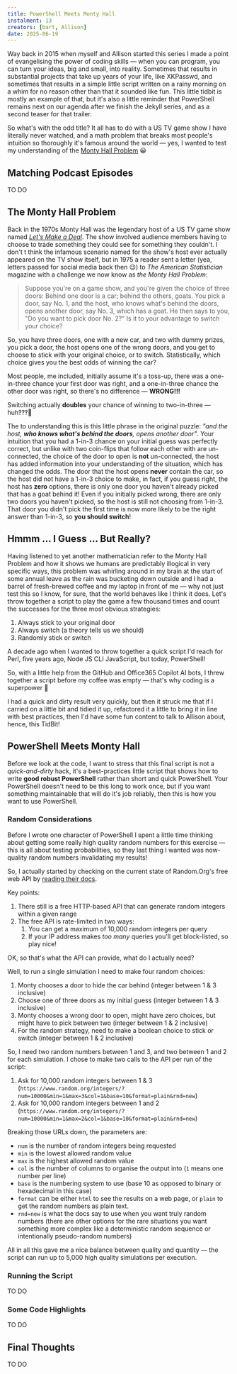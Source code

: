```yaml
---
title: PowerShell Meets Monty Hall
instalment: 13
creators: [bart, Allison]
date: 2025-06-19
---
```


Way back in 2015 when myself and Allison started this series I made a point of evangelising the power of coding skills — when you can program, you can turn your ideas, big and small, into reality. Sometimes that results in substantial projects that take up years of your life, like XKPasswd, and sometimes that results in a simple little script written on a rainy morning on a whim for no reason other than that it sounded like fun. This little tidbit is mostly an example of that, but it's also a little reminder that PowerShell remains next on our agenda after we finish the Jekyll series, and as a second teaser for that trailer.

So what's with the odd title? It all has to do with a US TV game show I have literally never watched, and a math problem that breaks most people's intuition so thoroughly it's famous around the world — yes, I wanted to test my understanding of the [Monty Hall Problem](https://en.wikipedia.org/wiki/Monty_Hall_problem) 😀

## Matching Podcast Episodes

TO DO

## The Monty Hall Problem

Back in the 1970s Monty Hall was the legendary host of a US TV game show named *[Let's Make a Deal](https://en.wikipedia.org/wiki/Let%27s_Make_a_Deal)*. The show involved audience members having to choose to trade something they could see for something they couldn't. I don't t think the infamous scenario named for the show's host ever actually appeared on the TV show itself, but in 1975 a reader sent a letter (yea, letters passed for social media back then 😉) to *The American Statistician* magazine with a challenge we now know as *the Monty Hall Problem*:

> Suppose you're on a game show, and you're given the choice of three doors: Behind one door is a car; behind the others, goats. You pick a door, say No. 1, and the host, who knows what's behind the doors, opens another door, say No. 3, which has a goat. He then says to you, "Do you want to pick door No. 2?" Is it to your advantage to switch your choice?

So, you have three doors, one with a new car, and two with dummy prizes, you pick a door, the host opens one of the wrong doors, and you get to choose to stick with your original choice, or to switch. Statistically, which choice gives you the best odds of winning the car?

Most people, me included, initially assume it's a toss-up, there was a one-in-three chance your first door was right, and a one-in-three chance the other door was right, so there's no difference — **WRONG!!!**

Switching actually **doubles** your chance of winning to two-in-three — huh‽‽‽🤯

The to understanding this is this little phrase in the original puzzle:  _"and the host, **who knows what's behind the doors**, opens another door"_. Your intuition that you had a 1-in-3 chance on your initial guess was perfectly correct, but unlike with two coin-flips that follow each other with are un-connected, the choice of the door to open is **not** un-connected, the host has added information into your understanding of the situation, which has changed the odds. The door that the host opens **never** contain the car, so the host did not have a 1-in-3 choice to make, in fact, if you guess right, the host has **zero** options, there is only one door you haven't already picked that has a goat behind it! Even if you initially picked wrong, there are only two doors you haven't picked, so the host is still not choosing from 1-in-3. That door you didn't pick the first time is now more likely to be the right answer than 1-in-3, so **you should switch**!

## Hmmm … I Guess … But Really?

Having listened to yet another mathematician refer to the Monty Hall Problem and how it shows we humans are predictably illogical in very specific ways, this problem was whirling around in my brain at the start of some annual leave as the rain was bucketing down outside and I had a barrel of fresh-brewed coffee and my laptop in front of me — why not just test this so I know, for sure, that the world behaves like I think it does. Let's throw together a script to play the game a few thousand times and count the successes for the three most obvious strategies:

1. Always stick to your original door
2. Always switch (a theory tells us we should)
3. Randomly stick or switch

A decade ago when I wanted to throw together a quick script I'd reach for Perl, five years ago, Node JS CLI JavaScript, but today, PowerShell!

So, with a little help from the GitHub and Office365 Copilot AI bots, I threw together a script before my coffee was empty — that's why coding is a superpower 🙂

I had a quick and dirty result very quickly, but then it struck me that if I carried on a little bit and tidied it up, refactored it a little to bring it in line with best practices, then I'd have some fun content to talk to Allison about, hence, this TidBit!

## PowerShell Meets Monty Hall

Before we look at the code, I want to stress that this final script is not a *quick-and-dirty* hack, it's a best-practices little script that shows how to write **good robust PowerShell** rather than short and quick PowerShell. Your PowerShell doesn't need to be this long to work once, but if you want something maintainable that will do it's job reliably, then this is how you want to use PowerShell.

### Random Considerations

Before I wrote one character of PowerShell I spent a little time thinking about getting some really high quality random numbers for this exercise — this is all about testing probabilities, so they last thing I wanted was now-quality random numbers invalidating my results!

So, I actually started by checking on the current state of Random.Org's free web API by [reading their docs](https://www.random.org/clients/http/).

Key points:

1. There still is a free HTTP-based API that can generate random integers within a given range
2. The free API is rate-limited in two ways:
   1. You can get a maximum of 10,000 random integers per query
   2. If your IP address makes *too many* queries you'll get block-listed, so play nice!

OK, so that's what the API can provide, what do I actually need?

Well, to run a single simulation I need to make four random choices:

1. Monty chooses a door to hide the car behind (integer between 1 & 3 inclusive)
2. Choose one of three doors as my initial guess (integer between 1 & 3 inclusive)
3. Monty chooses a wrong door to open, might have zero choices, but might have to pick between two (integer between 1 & 2 inclusive)
4. For the random strategy, need to make a boolean choice to stick or switch (integer between 1 & 2 inclusive)

So, I need two random numbers between 1 and 3, and two between 1 and 2 for each simulation. I chose to make two calls to the API per run of the script:

1. Ask for 10,000 random integers between 1 & 3 (`https://www.random.org/integers/?num=10000&min=1&max=3&col=1&base=10&format=plain&rnd=new`)
2. Ask for 10,000 random integers between 1 and 2 (`https://www.random.org/integers/?num=10000&min=1&max=2&col=1&base=10&format=plain&rnd=new`)

Breaking those URLs down, the parameters are:

* `num` is the number of random integers being requested
* `min` is the lowest allowed random value
* `max` is the highest allowed random value
* `col` is the number of columns to organise the output into (`1` means one number per line)
* `base` is the numbering system to use (base 10 as opposed to binary or hexadecimal in this case)
* `format` can be either `html` to see the results on a web page, or `plain` to get the random numbers as plain text.
* `rnd=new` is what the docs say to use when you want truly random numbers (there are other options for the rare situations you want something more complex like a deterministic random sequence or intentionally pseudo-random numbers)

All in all this gave me a nice balance between quality and quantity — the script can run up to 5,000 high quality simulations per execution.

### Running the Script

TO DO

### Some Code Highlights

TO DO

## Final Thoughts

TO DO
